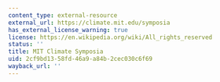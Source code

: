```yaml
---
content_type: external-resource
external_url: https://climate.mit.edu/symposia
has_external_license_warning: true
license: https://en.wikipedia.org/wiki/All_rights_reserved
status: ''
title: MIT Climate Symposia
uid: 2cf9bd13-58fd-46a9-a84b-2cec030c6f69
wayback_url: ''
---
```

